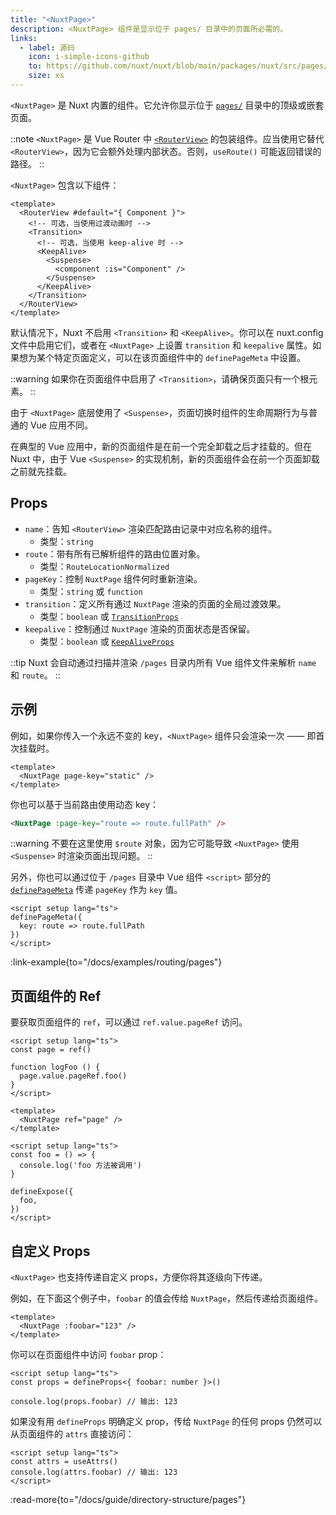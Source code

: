 ```yaml
---
title: "<NuxtPage>"
description: <NuxtPage> 组件是显示位于 pages/ 目录中的页面所必需的。
links:
  - label: 源码
    icon: i-simple-icons-github
    to: https://github.com/nuxt/nuxt/blob/main/packages/nuxt/src/pages/runtime/page.ts
    size: xs
---
```


`<NuxtPage>` 是 Nuxt 内置的组件。它允许你显示位于 [`pages/`](/docs/guide/directory-structure/pages) 目录中的顶级或嵌套页面。

::note
`<NuxtPage>` 是 Vue Router 中 [`<RouterView>`](https://router.vuejs.org/api/interfaces/RouterViewProps.html#interface-routerviewprops) 的包装组件。应当使用它替代 `<RouterView>`，因为它会额外处理内部状态。否则，`useRoute()` 可能返回错误的路径。
::

`<NuxtPage>` 包含以下组件：

```vue
<template>
  <RouterView #default="{ Component }">
    <!-- 可选，当使用过渡动画时 -->
    <Transition>
      <!-- 可选，当使用 keep-alive 时 -->
      <KeepAlive>
        <Suspense>
          <component :is="Component" />
        </Suspense>
      </KeepAlive>
    </Transition>
  </RouterView>
</template>
```

默认情况下，Nuxt 不启用 `<Transition>` 和 `<KeepAlive>`。你可以在 nuxt.config 文件中启用它们，或者在 `<NuxtPage>` 上设置 `transition` 和 `keepalive` 属性。如果想为某个特定页面定义，可以在该页面组件中的 `definePageMeta` 中设置。

::warning
如果你在页面组件中启用了 `<Transition>`，请确保页面只有一个根元素。
::

由于 `<NuxtPage>` 底层使用了 `<Suspense>`，页面切换时组件的生命周期行为与普通的 Vue 应用不同。

在典型的 Vue 应用中，新的页面组件是在前一个完全卸载之后才挂载的。但在 Nuxt 中，由于 Vue `<Suspense>` 的实现机制，新的页面组件会在前一个页面卸载之前就先挂载。

## Props

- `name`：告知 `<RouterView>` 渲染匹配路由记录中对应名称的组件。
  - 类型：`string`
- `route`：带有所有已解析组件的路由位置对象。
  - 类型：`RouteLocationNormalized`
- `pageKey`：控制 `NuxtPage` 组件何时重新渲染。
  - 类型：`string` 或 `function`
- `transition`：定义所有通过 `NuxtPage` 渲染的页面的全局过渡效果。
  - 类型：`boolean` 或 [`TransitionProps`](https://vue.zhcndoc.com/api/built-in-components#transition)
- `keepalive`：控制通过 `NuxtPage` 渲染的页面状态是否保留。
  - 类型：`boolean` 或 [`KeepAliveProps`](https://vue.zhcndoc.com/api/built-in-components#keepalive)

::tip
Nuxt 会自动通过扫描并渲染 `/pages` 目录内所有 Vue 组件文件来解析 `name` 和 `route`。
::

## 示例

例如，如果你传入一个永远不变的 key，`<NuxtPage>` 组件只会渲染一次 —— 即首次挂载时。

```vue [app.vue]
<template>
  <NuxtPage page-key="static" />
</template>
```

你也可以基于当前路由使用动态 key：

```html
<NuxtPage :page-key="route => route.fullPath" />
```

::warning
不要在这里使用 `$route` 对象，因为它可能导致 `<NuxtPage>` 使用 `<Suspense>` 时渲染页面出现问题。
::

另外，你也可以通过位于 `/pages` 目录中 Vue 组件 `<script>` 部分的 [`definePageMeta`](/docs/api/utils/define-page-meta) 传递 `pageKey` 作为 `key` 值。

```vue [pages/my-page.vue]
<script setup lang="ts">
definePageMeta({
  key: route => route.fullPath
})
</script>
```

:link-example{to="/docs/examples/routing/pages"}

## 页面组件的 Ref

要获取页面组件的 `ref`，可以通过 `ref.value.pageRef` 访问。

````vue [app.vue]
<script setup lang="ts">
const page = ref()

function logFoo () {
  page.value.pageRef.foo()
}
</script>

<template>
  <NuxtPage ref="page" />
</template>
````

````vue [my-page.vue]
<script setup lang="ts">
const foo = () => {
  console.log('foo 方法被调用')
}

defineExpose({
  foo,
})
</script>
````

## 自定义 Props

`<NuxtPage>` 也支持传递自定义 props，方便你将其逐级向下传递。

例如，在下面这个例子中，`foobar` 的值会传给 `NuxtPage`，然后传递给页面组件。

```vue [app.vue]
<template>
  <NuxtPage :foobar="123" />
</template>
```

你可以在页面组件中访问 `foobar` prop：

```vue [pages/page.vue]
<script setup lang="ts">
const props = defineProps<{ foobar: number }>()

console.log(props.foobar) // 输出: 123
```

如果没有用 `defineProps` 明确定义 prop，传给 `NuxtPage` 的任何 props 仍然可以从页面组件的 `attrs` 直接访问：

```vue [pages/page.vue]
<script setup lang="ts">
const attrs = useAttrs()
console.log(attrs.foobar) // 输出: 123
</script>
```

:read-more{to="/docs/guide/directory-structure/pages"}
